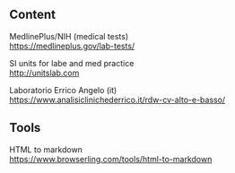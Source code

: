 
## Content

MedlinePlus/NIH (medical tests)  
https://medlineplus.gov/lab-tests/

SI units for labe and med practice  
http://unitslab.com

Laboratorio Errico Angelo (it)  
https://www.analisiclinichederrico.it/rdw-cv-alto-e-basso/

## Tools

HTML to markdown  
https://www.browserling.com/tools/html-to-markdown

